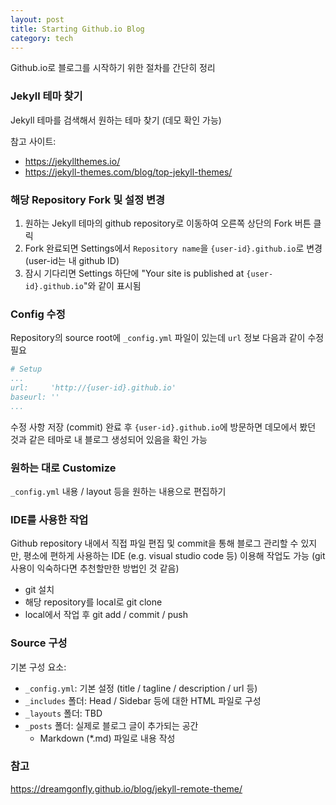```yaml
---
layout: post
title: Starting Github.io Blog
category: tech
---
```


Github.io로 블로그를 시작하기 위한 절차를 간단히 정리

### Jekyll 테마 찾기
Jekyll 테마를 검색해서 원하는 테마 찾기 (데모 확인 가능)

참고 사이트:
- https://jekyllthemes.io/
- https://jekyll-themes.com/blog/top-jekyll-themes/

### 해당 Repository Fork 및 설정 변경
1. 원하는 Jekyll 테마의 github repository로 이동하여 오른쪽 상단의 Fork 버튼 클릭
2. Fork 완료되면 Settings에서 `Repository name`을 `{user-id}.github.io`로 변경 (user-id는 내 github ID)
3. 잠시 기다리면 Settings 하단에 "Your site is published at `{user-id}.github.io`"와 같이 표시됨

### Config 수정
Repository의 source root에 `_config.yml` 파일이 있는데 `url` 정보 다음과 같이 수정 필요
```yaml
# Setup
...
url:     'http://{user-id}.github.io'
baseurl: ''
...
```
수정 사항 저장 (commit) 완료 후 `{user-id}.github.io`에 방문하면 데모에서 봤던 것과 같은 테마로 내 블로그 생성되어 있음을 확인 가능

### 원하는 대로 Customize
`_config.yml` 내용 / layout 등을 원하는 내용으로 편집하기

### IDE를 사용한 작업
Github repository 내에서 직접 파일 편집 및 commit을 통해 블로그 관리할 수 있지만, 평소에 편하게 사용하는 IDE (e.g. visual studio code 등) 이용해 작업도 가능 (git 사용이 익숙하다면 추천할만한 방법인 것 같음)
- git 설치
- 해당 repository를 local로 git clone
- local에서 작업 후 git add / commit / push

### Source 구성
기본 구성 요소: 
- `_config.yml`: 기본 설정 (title / tagline / description / url 등)
- `_includes` 폴더: Head / Sidebar 등에 대한 HTML 파일로 구성
- `_layouts` 폴더: TBD
- `_posts` 폴더: 실제로 블로그 글이 추가되는 공간
  - Markdown (*.md) 파일로 내용 작성


### 참고
https://dreamgonfly.github.io/blog/jekyll-remote-theme/